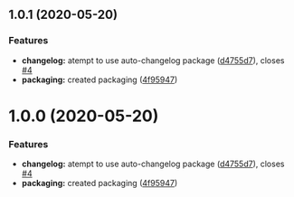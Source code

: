 ## 1.0.1 (2020-05-20)


### Features

* **changelog:** atempt to use auto-changelog package ([d4755d7](https://github.com/jgwill/practicing_structured_commits__2005/commit/d4755d7da01394d09505ed187a9dcb8e878a27e8)), closes [#4](https://github.com/jgwill/practicing_structured_commits__2005/issues/4)
* **packaging:** created packaging ([4f95947](https://github.com/jgwill/practicing_structured_commits__2005/commit/4f95947a4d36e49484f14bfb145d98f1ba475e40))



# 1.0.0 (2020-05-20)


### Features

* **changelog:** atempt to use auto-changelog package ([d4755d7](https://github.com/jgwill/practicing_structured_commits__2005/commit/d4755d7da01394d09505ed187a9dcb8e878a27e8)), closes [#4](https://github.com/jgwill/practicing_structured_commits__2005/issues/4)
* **packaging:** created packaging ([4f95947](https://github.com/jgwill/practicing_structured_commits__2005/commit/4f95947a4d36e49484f14bfb145d98f1ba475e40))



